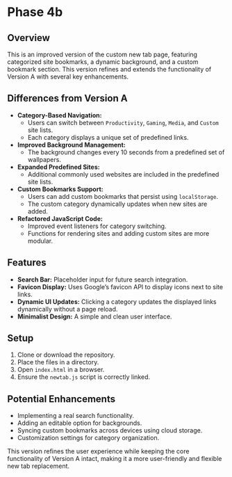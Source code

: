 # Phase 4b

## Overview
This is an improved version of the custom new tab page, featuring categorized site bookmarks, a dynamic background, and a custom bookmark section. This version refines and extends the functionality of Version A with several key enhancements.

## Differences from Version A
- **Category-Based Navigation:**
  - Users can switch between `Productivity`, `Gaming`, `Media`, and `Custom` site lists.
  - Each category displays a unique set of predefined links.
- **Improved Background Management:**
  - The background changes every 10 seconds from a predefined set of wallpapers.
- **Expanded Predefined Sites:**
  - Additional commonly used websites are included in the predefined site lists.
- **Custom Bookmarks Support:**
  - Users can add custom bookmarks that persist using `localStorage`.
  - The custom category dynamically updates when new sites are added.
- **Refactored JavaScript Code:**
  - Improved event listeners for category switching.
  - Functions for rendering sites and adding custom sites are more modular.

## Features
- **Search Bar:** Placeholder input for future search integration.
- **Favicon Display:** Uses Google’s favicon API to display icons next to site links.
- **Dynamic UI Updates:** Clicking a category updates the displayed links dynamically without a page reload.
- **Minimalist Design:** A simple and clean user interface.

## Setup
1. Clone or download the repository.
2. Place the files in a directory.
3. Open `index.html` in a browser.
4. Ensure the `newtab.js` script is correctly linked.

## Potential Enhancements
- Implementing a real search functionality.
- Adding an editable option for backgrounds.
- Syncing custom bookmarks across devices using cloud storage.
- Customization settings for category organization.

This version refines the user experience while keeping the core functionality of Version A intact, making it a more user-friendly and flexible new tab replacement.

